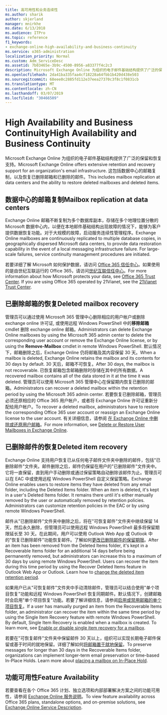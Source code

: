 ```yaml
---
title: 高可用性和业务连续性
ms.author: sharik
author: skjerland
manager: mnirkhe
ms.date: 6/13/2018
ms.audience: ITPro
ms.topic: reference
f1_keywords:
- exchange-online-high-availability-and-business-continuity
ms.service: o365-administration
localization_priority: Normal
ms.custom: Adm_ServiceDesc
ms.assetid: 7b03465e-3b9c-4500-8956-a83377f4c2c3
description: Microsoft Exchange Online 为组织的电子邮件基础结构提供了广泛的保留和恢复支持。 这包括数据中心的邮箱复制，以及恢复已删除邮箱和已删除的邮件。
ms.openlocfilehash: 2da41ba335faa4cf18228a64fbb1b420d438e503
ms.sourcegitcommit: 68eee0c2885fd112e37eea27370c3f8c1f0831cb
ms.translationtype: MT
ms.contentlocale: zh-CN
ms.lasthandoff: 03/07/2019
ms.locfileid: "30466509"
---
```

# <a name="high-availability-and-business-continuity"></a><span data-ttu-id="a45b4-104">High Availability and Business Continuity</span><span class="sxs-lookup"><span data-stu-id="a45b4-104">High Availability and Business Continuity</span></span>

<span data-ttu-id="a45b4-105">Microsoft Exchange Online 为组织的电子邮件基础结构提供了广泛的保留和恢复支持。</span><span class="sxs-lookup"><span data-stu-id="a45b4-105">Microsoft Exchange Online offers extensive retention and recovery support for an organization's email infrastructure.</span></span> <span data-ttu-id="a45b4-106">这包括数据中心的邮箱复制，以及恢复已删除邮箱和已删除的邮件。</span><span class="sxs-lookup"><span data-stu-id="a45b4-106">This includes mailbox replication at data centers and the ability to restore deleted mailboxes and deleted items.</span></span>
  
## <a name="mailbox-replication-at-data-centers"></a><span data-ttu-id="a45b4-107">数据中心的邮箱复制</span><span class="sxs-lookup"><span data-stu-id="a45b4-107">Mailbox replication at data centers</span></span>

<span data-ttu-id="a45b4-p103">Exchange Online 邮箱不断复制为多个数据库副本，存储在多个地理位置分散的 Microsoft 数据中心内，以便在本地邮件基础结构出现故障的情况下，能够为客户提供数据恢复功能。对于大规模的故障，启动服务连续性管理程序。</span><span class="sxs-lookup"><span data-stu-id="a45b4-p103">Exchange Online mailboxes are continuously replicated to multiple database copies, in geographically dispersed Microsoft data centers, to provide data restoration capability in the event of a local messaging infrastructure failure. For large-scale failures, service continuity management procedures are initiated.</span></span>
  
<span data-ttu-id="a45b4-p104">若要详细了解 Microsoft 如何保护数据，请访问 [Office 365 信任中心](https://go.microsoft.com/fwlink/p/?LinkId=299135)。如果使用的是由世纪互联运行的 Office 365，请访问[世纪互联信任中心](http://www.21vbluecloud.com/office365/trustcenter/onlineservices.mdl)。</span><span class="sxs-lookup"><span data-stu-id="a45b4-p104">For more information about how Microsoft protects your data, see [Office 365 Trust Center](https://go.microsoft.com/fwlink/p/?LinkId=299135). If you are using Office 365 operated by 21Vianet, see the [21Vianet Trust Center](http://www.21vbluecloud.com/office365/trustcenter/onlineservices.mdl).</span></span>
  
## <a name="deleted-mailbox-recovery"></a><span data-ttu-id="a45b4-112">已删除邮箱的恢复</span><span class="sxs-lookup"><span data-stu-id="a45b4-112">Deleted mailbox recovery</span></span>

<span data-ttu-id="a45b4-113">管理员可以通过使用 Microsoft 365 管理中心删除相应的用户帐户或删除 exchange online 许可证, 或使用远程 Windows PowerShell 中的**移除邮箱**cmdlet 删除 exchange online 邮箱。</span><span class="sxs-lookup"><span data-stu-id="a45b4-113">Administrators can delete Exchange Online mailboxes by using the Microsoft 365 admin center to delete the corresponding user account or remove the Exchange Online license, or by using the **Remove-Mailbox** cmdlet in remote Windows PowerShell.</span></span> <span data-ttu-id="a45b4-114">默认情况下，邮箱删除之后，Exchange Online 仍将邮箱及其内容保留 30 天。</span><span class="sxs-lookup"><span data-stu-id="a45b4-114">When a mailbox is deleted, Exchange Online retains the mailbox and its contents for 30 days by default.</span></span> <span data-ttu-id="a45b4-115">30 天后，邮箱不可恢复。</span><span class="sxs-lookup"><span data-stu-id="a45b4-115">After 30 days, the mailbox is not recoverable.</span></span> <span data-ttu-id="a45b4-116">已恢复邮箱包含邮箱删除时存储在其中的所有数据。</span><span class="sxs-lookup"><span data-stu-id="a45b4-116">A recovered mailbox contains all of the data stored in it at the time it was deleted.</span></span> <span data-ttu-id="a45b4-117">管理员可以使用 Microsoft 365 管理中心在保留期内恢复已删除的邮箱。</span><span class="sxs-lookup"><span data-stu-id="a45b4-117">Administrators can recover a deleted mailbox within the retention period by using the Microsoft 365 admin center.</span></span> <span data-ttu-id="a45b4-118">若要恢复已删除邮箱，管理员必须还原相应的 Office 365 用户帐户，或者将 Exchange Online 许可证重新分配给用户帐户。</span><span class="sxs-lookup"><span data-stu-id="a45b4-118">To recover a deleted mailbox, administrators have to restore the corresponding Office 365 user account or reassign an Exchange Online license to the user account.</span></span> <span data-ttu-id="a45b4-119">有关详细信息，请参阅 [在 Exchange Online 中删除或还原用户邮箱](https://go.microsoft.com/fwlink/p/?LinkId=286992)。</span><span class="sxs-lookup"><span data-stu-id="a45b4-119">For more information, see [Delete or Restore User Mailboxes in Exchange Online](https://go.microsoft.com/fwlink/p/?LinkId=286992).</span></span>
  
## <a name="deleted-item-recovery"></a><span data-ttu-id="a45b4-120">已删除邮件的恢复</span><span class="sxs-lookup"><span data-stu-id="a45b4-120">Deleted item recovery</span></span>

<span data-ttu-id="a45b4-p106">Exchange Online 支持用户恢复已从任何电子邮件文件夹中删除的邮件，包括"已删除邮件"文件夹。邮件删除之后，邮件仍保留在用户的"已删除邮件"文件夹中。它将一直保留，直到用户手动删除或通过保留策略自动删除该邮件为止。管理员可以在 EAC 中或使用远程 Windows PowerShell 自定义保留策略。</span><span class="sxs-lookup"><span data-stu-id="a45b4-p106">Exchange Online enables users to restore items they have deleted from any email folder, including the Deleted Items folder. When an item is deleted, it's kept in a user's Deleted Items folder. It remains there until it's either manually removed by the user or automatically removed by retention policies. Administrators can customize retention policies in the EAC or by using remote Windows PowerShell.</span></span>
  
<span data-ttu-id="a45b4-p107">邮件从"已删除邮件"文件夹中删除之后，将在"可恢复邮件"文件夹中继续保留 14 天，然后永久删除，但管理员可以使用远程 Windows PowerShell 最多将保留期限延长至 30 天。在此期间，用户可以使用 Outlook Web App 或 Outlook 中的"恢复已删除邮件"功能恢复邮件。了解如何[更改已删除邮件的保留期限](https://go.microsoft.com/fwlink/p/?LinkId=286940)。</span><span class="sxs-lookup"><span data-stu-id="a45b4-p107">After an item has been removed from the Deleted Items folder, it's kept in a Recoverable Items folder for an additional 14 days before being permanently removed, but administrators can increase this to a maximum of 30 days by using remote Windows PowerShell. Users can recover the item during this time period by using the Recover Deleted Items feature in Outlook Web App or Outlook. Learn how to [change the deleted item retention period](https://go.microsoft.com/fwlink/p/?LinkId=286940).</span></span>
  
<span data-ttu-id="a45b4-p108">如果用户已从"可恢复邮件"文件夹中手动清除邮件，管理员可以结合使用"单个项目恢复"功能和远程 Windows PowerShell 恢复同期邮件。默认情况下，创建邮箱时会启用"单个项目恢复"功能。若要了解详细信息，请参阅[启用或禁用邮箱的单个项目恢复](https://go.microsoft.com/fwlink/p/?LinkID=286941)。</span><span class="sxs-lookup"><span data-stu-id="a45b4-p108">If a user has manually purged an item from the Recoverable Items folder, an administrator can recover the item within the same time period by using the Single Item Recovery feature with remote Windows PowerShell. By default, Single Item Recovery is enabled when a mailbox is created. To learn more, see [Enable or disable single item recovery for a mailbox](https://go.microsoft.com/fwlink/p/?LinkID=286941).</span></span>
  
<span data-ttu-id="a45b4-p109">若要在"可恢复邮件"文件夹中保留邮件 30 天以上，组织可以实现长期电子邮件保留或基于时间的就地保留。详细了解如何[将邮箱置于就地保留](https://go.microsoft.com/fwlink/p/?LinkId=271746)。</span><span class="sxs-lookup"><span data-stu-id="a45b4-p109">To preserve messages for longer than 30 days in the Recoverable Items folder, organizations can implement longer-term email preservation or time-based In-Place Holds. Learn more about [placing a mailbox on In-Place Hold](https://go.microsoft.com/fwlink/p/?LinkId=271746).</span></span>
  
## <a name="feature-availability"></a><span data-ttu-id="a45b4-133">功能可用性</span><span class="sxs-lookup"><span data-stu-id="a45b4-133">Feature Availability</span></span>

<span data-ttu-id="a45b4-134">若要查看在各个 Office 365 计划、独立选项和内部部署解决方案之间的功能可用性，请参阅 [Exchange Online 服务说明](exchange-online-service-description.md)。</span><span class="sxs-lookup"><span data-stu-id="a45b4-134">To view feature availability across Office 365 plans, standalone options, and on-premise solutions, see [Exchange Online Service Description](exchange-online-service-description.md).</span></span>
  

